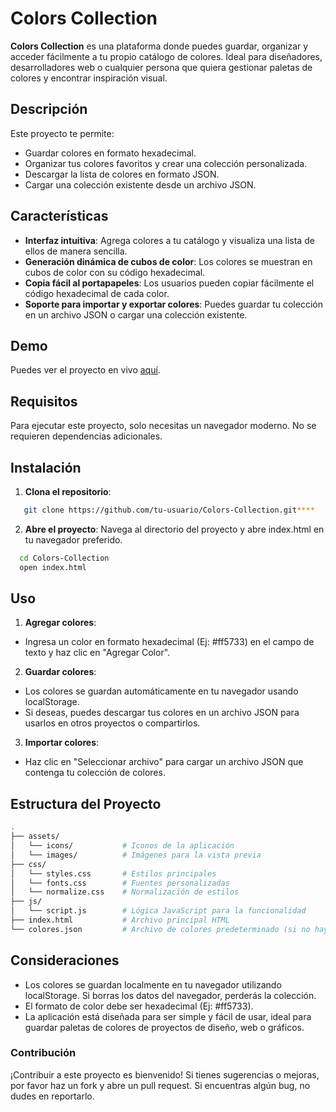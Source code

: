# Colors Collection

**Colors Collection** es una plataforma donde puedes guardar, organizar y acceder fácilmente a tu propio catálogo de colores. Ideal para diseñadores, desarrolladores web o cualquier persona que quiera gestionar paletas de colores y encontrar inspiración visual.

## Descripción

Este proyecto te permite:
- Guardar colores en formato hexadecimal.
- Organizar tus colores favoritos y crear una colección personalizada.
- Descargar la lista de colores en formato JSON.
- Cargar una colección existente desde un archivo JSON.

## Características
- **Interfaz intuitiva**: Agrega colores a tu catálogo y visualiza una lista de ellos de manera sencilla.
- **Generación dinámica de cubos de color**: Los colores se muestran en cubos de color con su código hexadecimal.
- **Copia fácil al portapapeles**: Los usuarios pueden copiar fácilmente el código hexadecimal de cada color.
- **Soporte para importar y exportar colores**: Puedes guardar tu colección en un archivo JSON o cargar una colección existente.

## Demo

Puedes ver el proyecto en vivo [aquí](https://jhonatancrruzz.github.io/Colors-Collection/).

## Requisitos

Para ejecutar este proyecto, solo necesitas un navegador moderno. No se requieren dependencias adicionales.

## Instalación

1. **Clona el repositorio**:
```bash
   git clone https://github.com/tu-usuario/Colors-Collection.git****
```
   
2. **Abre el proyecto**:
Navega al directorio del proyecto y abre index.html en tu navegador preferido.
```bash
  cd Colors-Collection
  open index.html
```


## Uso
1. **Agregar colores**:
- Ingresa un color en formato hexadecimal (Ej: #ff5733) en el campo de texto y haz clic en "Agregar Color".

2. **Guardar colores**:
- Los colores se guardan automáticamente en tu navegador usando localStorage.
- Si deseas, puedes descargar tus colores en un archivo JSON para usarlos en otros proyectos o compartirlos.

3. **Importar colores**:
- Haz clic en "Seleccionar archivo" para cargar un archivo JSON que contenga tu colección de colores.
  
## Estructura del Proyecto
   ```bash
.
├── assets/
│   └── icons/           # Iconos de la aplicación
│   └── images/          # Imágenes para la vista previa
├── css/
│   └── styles.css       # Estilos principales
│   └── fonts.css        # Fuentes personalizadas
│   └── normalize.css    # Normalización de estilos
├── js/
│   └── script.js        # Lógica JavaScript para la funcionalidad
├── index.html           # Archivo principal HTML
└── colores.json         # Archivo de colores predeterminado (si no hay colores en localStorage)

```

## Consideraciones
- Los colores se guardan localmente en tu navegador utilizando localStorage. Si borras los datos del navegador, perderás la colección.
- El formato de color debe ser hexadecimal (Ej: #ff5733).
- La aplicación está diseñada para ser simple y fácil de usar, ideal para guardar paletas de colores de proyectos de diseño, web o gráficos.

### Contribución
¡Contribuir a este proyecto es bienvenido! Si tienes sugerencias o mejoras, por favor haz un fork y abre un pull request. Si encuentras algún bug, no dudes en reportarlo.

